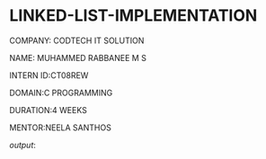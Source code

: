 # LINKED-LIST-IMPLEMENTATION

COMPANY: CODTECH IT SOLUTION

NAME: MUHAMMED RABBANEE M S

INTERN ID:CT08REW

DOMAIN:C PROGRAMMING

DURATION:4 WEEKS

MENTOR:NEELA SANTHOS

*output*:
     
